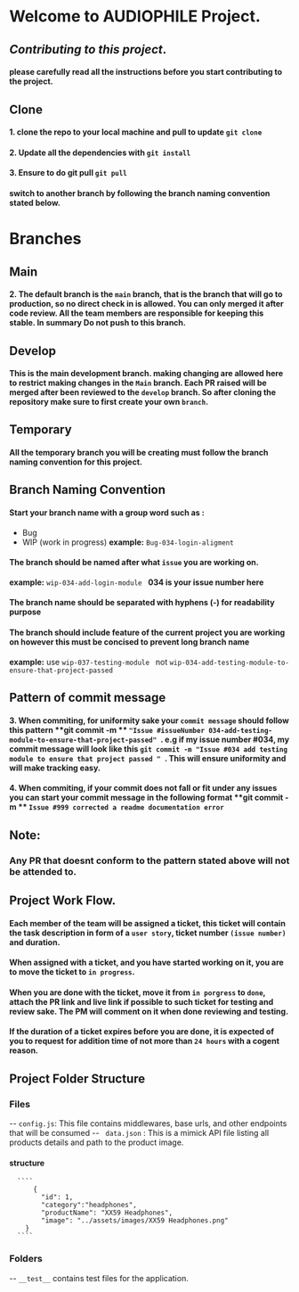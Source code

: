 # Welcome to AUDIOPHILE Project.

## *Contributing to this project*.

#### please carefully read all the instructions before you start contributing to the project.

## Clone

#### 1. clone the repo to your local machine and pull to update ``git clone``

#### 2. Update all the dependencies with ``git install``

#### 3. Ensure to do git pull ``git pull``

#### switch to another branch by following the branch naming convention stated below.

# Branches

## Main

#### 2. The default branch is the ``main`` branch, that is the branch that will go to production, so no direct check in is allowed. You can only merged it after code review. All the team members are responsible for keeping this stable. In summary Do not push to this branch.

## Develop

#### This is the main development branch. making changing are allowed here to restrict making changes in the ``Main`` branch. Each PR raised will be merged after been reviewed to the ``develop`` branch. So after cloning the repository make sure to first create your own ``branch``.

## Temporary

#### All the temporary branch you will be creating must follow the branch naming convention for this project.

## Branch Naming Convention

#### Start your branch name with a group word such as :
- Bug
- WIP (work in progress)
**example:** ``Bug-034-login-aligment`` 

#### The branch should be named after what ``issue`` you are working on.
**example:** ``wip-034-add-login-module `` 
**034 is your issue number here**

#### The branch name should be separated with hyphens (-) for readability purpose

#### The branch should include feature of the current project you are working on however this must be concised to prevent long branch name

**example:** use ``wip-037-testing-module `` not   ``wip-034-add-testing-module-to-ensure-that-project-passed``

## Pattern of commit message

#### 3. When commiting, for uniformity sake  your ``commit message`` should follow this pattern **git commit -m ** ``"Issue #issueNumber 034-add-testing-module-to-ensure-that-project-passed" ``. e.g if my issue number #034, my commit message will look like this ``git commit -m "Issue #034 add testing module to ensure that project passed " ``. This will ensure uniformity and will make tracking easy.

#### 4. When commiting, if your commit does not fall or fit under any issues you can start your commit message in the following format **git commit -m ** ``Issue #999 corrected a readme documentation error``

## Note:

### Any PR that doesnt conform to the pattern stated above will not be attended to.

## Project Work Flow.

#### Each member of the team will be assigned a ticket, this ticket will contain the task description in form of a ``user story``, ticket number ``(issue number)`` and duration.

#### When assigned with a ticket, and you have started working on it, you are to move the ticket to ``in progress``.

#### When you are done with the ticket, move it from ``in porgress`` to ``done``, attach the PR link and live link if possible to such ticket for testing and review sake. The PM will comment on it when done reviewing and testing.

#### If the duration of a ticket expires before you are done, it is expected of you to request for addition time of not more than ``24 hours`` with a cogent reason.

## Project Folder Structure ##
   
  ### Files ###
  -- ``config.js``: This file contains middlewares, base urls, and other endpoints that will be consumed
  --  `` data.json`` : This is a mimick API file listing all products details and path to the product image.
  #### structure ####
      ````
          {
            "id": 1,
            "category":"headphones",
            "productName": "XX59 Headphones",
            "image": "../assets/images/XX59 Headphones.png"
        }
      ````

  ### Folders ###
   -- ``__test__`` contains test files for the application.
   